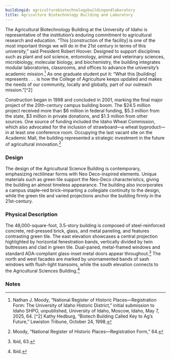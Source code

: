```yaml
---
buildingid: agriculturebiotechnologybuildingandlaboratory
title: Agriculture Biotechnology Building and Laboratory
---
```


The Agricultural Biotechnology Building at the University of Idaho is representative of the institution’s enduring commitment to agricultural research and education. “This \[construction of the facility] is one of the most important things we will do in the 21st century in terms of this university,” said President Robert Hoover. Designed to support disciplines such as plant and soil science, entomology, animal and veterinary sciences, microbiology, molecular biology, and biochemistry, the building integrates modular laboratories, classrooms, and offices to advance the university’s academic mission.[^1] As one graduate student put it: “What this \[building] represents . . . is how the College of Agriculture keeps updated and makes the needs of our community, locally and globally, part of our outreach mission.”[^2] 

Construction began in 1998 and concluded in 2001, marking the final major project of the 20th-century campus building boom. The $24.5 million project received more than $6 million in federal funding, $5.3 million from the state, $3 million in private donations, and $1.3 million from other sources. One source of funding included the Idaho Wheat Commission, which also advocated for the inclusion of strawboard—a wheat byproduct—in at least one conference room. Occupying the last vacant site on the Academic Mall, the building represented a strategic investment in the future of agricultural innovation.[^3]

### Design

The design of the Agricultural Science Building is contemporary, emphasizing rectilinear forms with Neo Deco-inspired elements. Unique materials such as green tile support the Neo-Deco characteristics, giving the building an almost timeless appearance. The building also incorporates a campus staple–red brick–imparting a collegiate continuity to the design, while the green tile and varied projections anchor the building firmly in the 21st-century. 
 
### Physical Description

The 48,000-square-foot, 3.5-story building is composed of steel-reinforced concrete, red-pressed brick, glass, and metal paneling, and features contrasting green tile. The east elevation showcases a central projection highlighted by horizontal fenestration bands, vertically divided by twin buttresses and clad in green tile. Dual-paned, metal-framed windows and standard ADA-compliant glass-inset metal doors appear throughout.[^4] The north and west facades are marked by unornamented bands of sash windows with flush-light transoms, while the south elevation connects to the Agricultural Sciences Building.[^5]

### Notes 

[^1]: Nathan J. Moody, “National Register of Historic Places—Registration Form: The University of Idaho Historic District,” initial submission to Idaho SHPO, unpublished, University of Idaho, Moscow, Idaho, May 7, 2025, 64. 
[^2] Kathy Hedburg, “Biotech Building Called Key to Ag’s Future,” Lewiston Tribune, October 24, 1998. 
[^3]: Moody, “National Register of Historic Places—Registration Form,” 64. 
[^4]: Ibid, 63. 
[^5]: Ibid. 
